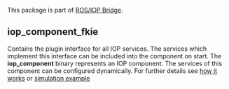 This package is part of [ROS/IOP Bridge](https://github.com/fkie/iop_core/blob/master/README.md).


## iop_component_fkie

Contains the plugin interface for all IOP services. The services which implement this interface can be included into the component on start. The **iop_component** binary represents an IOP component. The services of this component can be configured dynamically. For further details see [how it works](how_it_works.md) or [simulation example](https://github.com/fkie/iop_cfg_sim_stage_fkie/blob/master/README.md)

